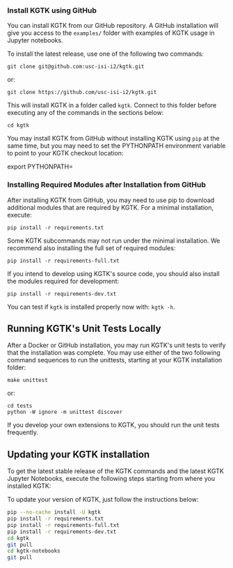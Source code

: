 ### Install KGTK using GitHub

You can install KGTK from our GitHub repository.  A GitHub installation will
give you access to the `examples/` folder with examples of KGTK usage in
Jupyter notebooks.

To install the latest release, use one of the following two commands:

`git clone git@github.com:usc-isi-i2/kgtk.git`

or:

`git clone https://github.com/usc-isi-i2/kgtk.git`

This will install KGTK in a folder called `kgtk`.  Connect to this
folder before executing any of the commands in the sections below:

`cd kgtk`

You may install KGTK from GitHub without installing KGTK
using `pip` at the same time, but you may need to set the
PYTHONPATH environment variable to point to your KGTK checkout
location:

export PYTHONPATH=<KGTK checkout path>

### Installing Required Modules after Installation from GitHub

After installing KGTK from GitHub, you may need to use pip to download
additional modules that are required by KGTK.  For a minimal installation,
execute:

`pip install -r requirements.txt`

Some KGTK subcommands may not run under the minimal installation.
We recommend also installing the full set of required modules:

`pip install -r requirements-full.txt`

If you intend to develop using KGTK's source code, you should also install the
modules required for development:

`pip install -r requirements-dev.txt`

You can test if `kgtk` is installed properly now with: `kgtk -h`.

## Running KGTK's Unit Tests Locally

After a Docker or GitHub installation, you may run KGTK's unit tests to
verify that the installation was complete.  You may use either of the two
following command sequences to run the unittests, starting at your
KGTK installation folder:

```
make unittest
```

or:

```
cd tests
python -W ignore -m unittest discover
```

If you develop your own extensions to KGTK, you should run the
unit tests frequently.

## Updating your KGTK installation

To get the latest stable release of the KGTK commands and the latest KGTK
Jupyter Notebooks, execute the following steps starting from where you
installed KGTK:

To update your version of KGTK, just follow the instructions below:

```bash
pip --no-cache install -U kgtk
pip install -r requirements.txt
pip install -r requirements-full.txt
pip install -r requirements-dev.txt
cd kgtk
git pull
cd kgtk-notebooks
git pull
```

